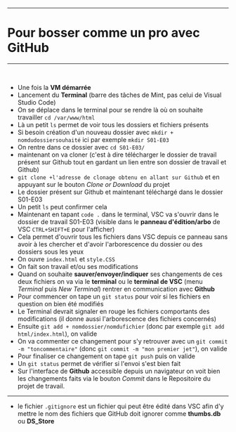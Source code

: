 ***
# Pour bosser comme un pro avec GitHub
***
<br />

* Une fois la __VM démarrée__
* Lancement du __Terminal__ (barre des tâches de Mint, pas celui de Visual Studio Code)
* On se déplace dans le terminal pour se rendre là où on souhaite travailler
`cd /var/www/html`
* Là un petit `ls` permet de voir tous les dossiers et fichiers présents
* Si besoin création d'un nouveau dossier avec `mkdir + nomdudossiersouhaité` ici par exemple `mkdir S01-E03`
* On rentre dans ce dossier avec `cd S01-E03/`
* maintenant on va cloner (c'est à dire télécharger le dossier de travail présent sur Github tout en gardant un lien entre son dossier de travail et Github)
* `git clone +l'adresse de clonage obtenu en allant sur Github` et en appuyant sur le bouton *Clone or Download* du projet
* Le dossier présent sur Github et maintenant téléchargé dans le dossier S01-E03
* Un petit `ls` peut confirmer cela
* Maintenant en tapant `code .` dans le terminal, VSC va s'ouvrir dans le dossier de travail S01-E03 (visible dans le __panneau d'édition/arbo__  de VSC `CTRL+SHIFT+E` pour l'afficher)
* Cela permet d'ouvrir tous les fichiers dans VSC depuis ce panneau sans avoir à les chercher et d'avoir l'arborescence du dossier ou des dossiers sous les yeux
* On ouvre `index.html` et `style.CSS`
* On fait son travail et/ou ses modifications
* Quand on souhaite __sauver/envoyer/indiquer__ ses changements de ces deux fichiers on va via le __terminal__ ou le __terminal de VSC__ (menu *Terminal* puis *New Terminal*) rentrer en communication avec __Github__
* Pour commencer on tape un `git status` pour voir si les fichiers en question on bien été modifiés
* Le Terminal devrait signaler en rouge les fichiers comportants des modifications (il donne aussi l'arborescence des fichiers concernés)
* Ensuite `git add + nomdossier/nomdufichier` (donc par exemple `git add html/index.html`), on valide
* On va commenter ce changement pour s'y retrouver avec un `git commit -m "toncommentaire"` (donc `git commit -m "mon premier jet"`), on valide
* Pour finaliser ce changement on tape `git push` puis on valide
* Un `git status` permet de vérifier si l'envoi s'est bien fait
* Sur l'interface de __Github__ accessible depuis un navigateur on voit bien les changements faits via le bouton *Commit* dans le Repositoire du projet de travail.


***
* le fichier `.gitignore` est un fichier qui peut être édité dans VSC afin d'y mettre le nom des fichiers que GitHub doit ignorer comme __thumbs.db__ ou __DS_Store__
